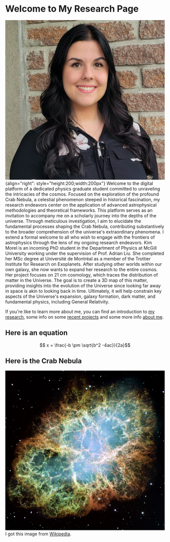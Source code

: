 # Welcome to My Research Page


![Kim Morel](./media/MOREL_Kim.png "Me"){align="right": style="height:200;width:200px"}
Welcome to the digital platform of a dedicated physics graduate student committed to unraveling the intricacies of the cosmos. 
Focused on the exploration of the profound Crab Nebula, a celestial phenomenon steeped in historical fascination, my research endeavors center on the application of advanced astrophysical methodologies and theoretical frameworks. 
This platform serves as an invitation to accompany me on a scholarly journey into the depths of the universe. 
Through meticulous investigation, I aim to elucidate the fundamental processes shaping the Crab Nebula, contributing substantively to the broader comprehension of the universe's extraordinary phenomena. 
I extend a formal welcome to all who wish to engage with the frontiers of astrophysics through the lens of my ongoing research endeavors.
Kim Morel is an incoming PhD student in the Department of Physics at McGill University working under the supervision of Prof. Adrian Liu. She completed her MSc degree at Université de Montréal as a member of the Trottier Institute for Research on Exoplanets. After studying other worlds within our own galaxy, she now wants to expand her research to the entire cosmos. Her project focuses on 21 cm cosmology, which traces the distribution of matter in the Universe. The goal is to create a 3D map of this matter, providing insights into the evolution of the Universe since looking far away in space is akin to looking back in time. Ultimately, it will help constrain key aspects of the Universe's expansion, galaxy formation, dark matter, and fundamental physics, including General Relativity. 


If you're like to learn more about me, you can find an introduction to [my research](./reasearch/research_index.md), some info on some [recent projects](./projects/project_index.md) and some more info [about me](./about/about.md).

## Here is an equation

$$ x = \frac{-b \pm \sqrt{b^2 -4ac}}{2a}$$

## Here is the Crab Nebula

[![Crab Nebula](./media/Crab_Nebula.jpg "Crab Nebula")](https://en.wikipedia.org/wiki/Crab_Nebula#)
I got this image from [Wikipedia](https://en.wikipedia.org/wiki/Crab_Nebula).